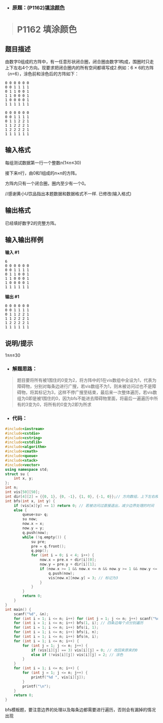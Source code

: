 - ### 原题：(P1162)[填涂颜色](https://www.luogu.com.cn/problem/P1162)

> # P1162 填涂颜色

## 题目描述

由数字0组成的方阵中，有一任意形状闭合圈，闭合圈由数字1构成，围圈时只走上下左右4个方向。现要求把闭合圈内的所有空间都填写成2.例如：6 × 6的方阵（*n*=6），涂色前和涂色后的方阵如下：

```plain
0 0 0 0 0 0
0 0 1 1 1 1
0 1 1 0 0 1
1 1 0 0 0 1
1 0 0 0 0 1
1 1 1 1 1 1
```
```plain
0 0 0 0 0 0
0 0 1 1 1 1
0 1 1 2 2 1
1 1 2 2 2 1
1 2 2 2 2 1
1 1 1 1 1 1
```

## 输入格式

每组测试数据第一行一个整数*n*(1≤*n*≤30)

接下来*n*行，由0和1组成的*n*×*n*的方阵。

方阵内只有一个闭合圈，圈内至少有一个0。

//感谢黄小U饮品指出本题数据和数据格式不一样. 已修改(输入格式)

## 输出格式

已经填好数字2的完整方阵。

## 输入输出样例

**输入 #1**

```
6
0 0 0 0 0 0
0 0 1 1 1 1
0 1 1 0 0 1
1 1 0 0 0 1
1 0 0 0 0 1
1 1 1 1 1 1
```

**输出 #1**

```
0 0 0 0 0 0
0 0 1 1 1 1
0 1 1 2 2 1
1 1 2 2 2 1
1 2 2 2 2 1
1 1 1 1 1 1
```

## 说明/提示

1≤*n*≤30



- ### 解题思路：

> 题目要将所有被1围住的0变为2，将方阵中的1在vis数组中全设为1，代表为障碍物，分别对每条边进行广搜，若vis数组不为1，则未被访问过也不是障碍物，将其标记为3，这样不停广搜至结束，最后来一次整体遍历，若vis数组为0即是被1围住的0，因为bfs不能进去障碍物里面，将最后一遍遍历中所有的3变为0，将所有的0变为2即为所求



- ### 代码：

~~~cpp
#include<iostream>
#include<cstdio>
#include<cstring>
#include<cstdlib>
#include<algorithm>
#include<cmath>
#include<queue>
#include<stack>
#include<vector>
using namespace std;
struct su {
	int x, y;
};
int n;
int vis[50][50];
int dir[4][2] = {{0, 1}, {0, -1}, {1, 0}, {-1, 0}};// 方向数组，上下左右枚举 
int bfs(int x, int y) {
	if (vis[x][y] == 1) return 0; // 若被访问过直接退出，减少边界处理的时间 
	else {
		queue<su> q;
		su now;
		now.x = x;
		now.y = y;
		q.push(now);
		while (!q.empty()) {
			su pre;
			pre = q.front();
			q.pop();
			for (int i = 0; i < 4; i++) {
				now.x = pre.x + dir[i][0];
				now.y = pre.y + dir[i][1];
				if (now.x >= 1 && now.x <= n && now.y >= 1 && now.y <= n && !vis[now.x][now.y]) { // 边界判断，符合条件则加入队列 
					q.push(now);
					vis[now.x][now.y] = 3; // 标记为3 
				}
			}
		}
		return 0;
	}
}
int main() {
	scanf("%d", &n);
	for (int i = 1; i <= n; i++) for (int j = 1; j <= n; j++) scanf("%d", &vis[i][j]);
	for (int i = 1; i <= n; i++) bfs(1, i); // 四条边每个点分别遍历 
	for (int i = 1; i <= n; i++) bfs(i, 1);
	for (int i = 1; i <= n; i++) bfs(i, n);
	for (int i = 1; i <= n; i++) bfs(n, i);
	for (int i = 1; i <= n; i++) {
		for (int j = 1; j <= n; j++) {
			if (vis[i][j] == 3) vis[i][j] = 0; // 改回来原来的0 
			else if (!vis[i][j]) vis[i][j] = 2; // 涂色 
		}
	}
	for (int i = 1; i <= n; i++) {
		for (int j = 1; j <= n; j++) {
			printf("%d ", vis[i][j]);
		}
		printf("\n");
	}
	return 0;
}
~~~

bfs模板题，要注意边界的处理以及每条边都需要进行遍历，否则会有漏掉的情况出现


